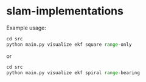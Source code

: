 # slam-implementations

Example usage:
```python
cd src
python main.py visualize ekf square range-only
```
or
```python
cd src
python main.py visualize ekf spiral range-bearing
```
```